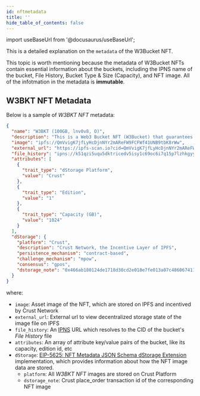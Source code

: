 ```yaml
---
id: nftmetadata
title: ''
hide_table_of_contents: false
---
```


import useBaseUrl from '@docusaurus/useBaseUrl';

This is a detailed explanation on the `metadata` of the W3Bucket NFT.  

This topic is worth mentioning because the metadata of W3Bucket NFTs contain essential information about the buckets, including the IPNS name of the bucket, File History, Bucket Type & Size (Capacity), and NFT image. All of the infotmation in the metadata is **immutable**.

## W3BKT NFT Metadata

Below is a sample of *W3BKT NFT* metadata:

```json
{
  "name": "W3BKT (100GB, lnv0v8, O)",
  "description": "This is a Web3 Bucket NFT (W3Bucket) that guarantees decentralized, immutable and timeless file storage by Cloud3.\n\n**W3Bucket Type**: Original\n\n**W3Bucket Size**: 100GB\n\n**W3Bucket IPNS**: k51qzi5uqu5dlvj2baxnqndepeb86cbk3ng7n3i46uzyxzyqj2xjonzllnv0v8",
  "image": "ipfs://QmVvigK7jfLyHcDjnNYr2mAReFW9FCFWf41UNB9tbK8rWw",
  "external_url": "https://ipfs-scan.io?cid=QmVvigK7jfLyHcDjnNYr2mAReFW9FCFWf41UNB9tbK8rWw",
  "file_history": "ipns://k51qzi5uqu5dktricedv5isy1c69oc6i7q15p7lzhkgyyarkdgz350emmvwnwa",
  "attributes": [
    {
      "trait_type": "dStorage Platform", 
      "value": "Crust"
    },
    {
      "trait_type": "Edition", 
      "value": "1"
    },
    {
      "trait_type": "Capacity (GB)", 
      "value": "1024"
    }
  ],
  "dStorage": {
    "platform": "Crust",
    "description": "Crust Network, the Incentive Layer of IPFS",
    "persistence_mechanism": "contract-based",
    "challenge_mechanism": "mpow",
    "consensus": "gpos",
    "dstorage_note": "0x466ab180124de1718d30cd2e018e7fe013a07c4860674110ccd13e97eb31ae16"
  }
}
```

where:

- `image`: Asset image of the NFT, which are stored on IPFS and incentived by Crust Network
- `external_url`: External url to view decentralized storage state of the image file on IPFS
- `file_history`: An [IPNS](https://docs.ipfs.tech/concepts/ipns) URL which resolves to the CID of the bucket's *File History* file
- `attributes`: An array of attribute key/value pairs of the bucket, like its capacity, edition id, etc
- `dStorage`: [EIP-5625: NFT Metadata JSON Schema dStorage Extension](https://eips.ethereum.org/EIPS/eip-5625) implementation, which provides information about how the NFT image data are stored.
  - `platform`: All *W3BKT NFT* images are stored on Crust Platform
  - `dstorage_note`: Crust place_order transaction id of the corresponding NFT image



